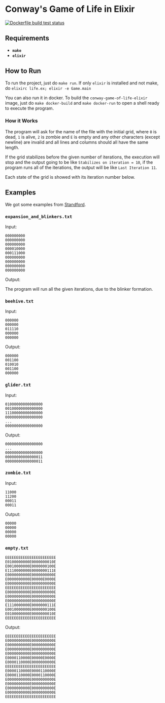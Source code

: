 # Conway's Game of Life in Elixir

[![Dockerfile build test status](https://github.com/asimos-bot/conway-game-of-life-elixir/workflows/Dockerfile/badge.svg)](https://github.com/asimos-bot/conway-game-of-life-elixir/actions/workflows/main.yml)

## Requirements

* __`make`__
* __`elixir`__

## How to Run

To run the project, just do `make run`.
If only `elixir` is installed and not make, do `elixirc life.ex; elixir -e Game.main`

You can also run it in docker. To build the `conway-game-of-life-elixir` image, just
do `make docker-build` and `make docker-run` to open a shell ready to execute the
program.

### How it Works

The program will ask for the name of the file with the initial grid, where
`0` is dead, `1` is alive, `2` is zombie and `E` is empty and any other characters
(except newline) are invalid and all lines and columns should all have the same length.

If the grid stabilizes before the given number of iterations, the execution will
stop and the output going to be like `Stabilizes on iteration = 10`, if the
program runs all of the iterations, the output will be like `Last Iteration 11`.

Each state of the grid is showed with its iteration number below.

## Examples

We got some examples from [Standford](https://web.stanford.edu/class/sts145/Library/life.pdf).

### `expansion_and_blinkers.txt`

Input:

```
000000000
000000000
000000000
000010000
000111000
000000000
000000000
000000000
000000000
```

Output:

The program will run all the given iterations, due to the blinker formation.

### `beehive.txt`

Input:

```
000000
000000
011110
000000
000000
```

Output:

```
000000
001100
010010
001100
000000
```

### `glider.txt`

Input:

```
01000000000000000
00100000000000000
11100000000000000
00000000000000000
...
00000000000000000
```

Output:

```
00000000000000000
...
00000000000000000
00000000000000011
00000000000000011
```

### `zombie.txt`

Input:

```
11000
11200
00011
00011
```

Output:

```
00000
00000
00000
00000
```

### `empty.txt`

```
EEEEEEEEEEEEEEEEEEEEEEE
E0100000000E0000000010E
E0010000000E0000000100E
E1110000000E0000000111E
E0000000000E0000000000E
E0000000000E00000E0000E
E0000000000E0000000000E
EEEEEEEEEEEEEEEEEEEEEEE
E0000000000E0000000000E
E0000000000E0000000000E
E0000000000E0000000000E
E1110000000E0000000111E
E0010000000E0000000100E
E0100000000E0000000010E
EEEEEEEEEEEEEEEEEEEEEEE
```

Output:

```
EEEEEEEEEEEEEEEEEEEEEEE
E0000000000E0000000000E
E0000000000E0000000000E
E0000000000E0000000000E
E0000000000E0000000000E
E0000110000E00000E0000E
E0000110000E0000000000E
EEEEEEEEEEEEEEEEEEEEEEE
E0000110000E0000110000E
E0000110000E0000110000E
E0000000000E0000000000E
E0000000000E0000000000E
E0000000000E0000000000E
E0000000000E0000000000E
EEEEEEEEEEEEEEEEEEEEEEE
```
